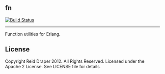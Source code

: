 ## fn

[![Build Status](https://secure.travis-ci.org/reiddraper/fn.png)](http://travis-ci.org/reiddraper/fn)

___

Function utilities for Erlang.

## License

Copyright Reid Draper 2012. All Rights Reserved.
Licensed under the Apache 2 License. See LICENSE
file for details
